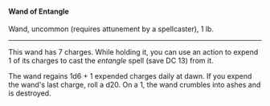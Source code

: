 #### Wand of Entangle

Wand, uncommon (requires attunement by a spellcaster), 1 lb.

---

This wand has 7 charges. While holding it, you can use an action to expend 1 of its charges to cast the *entangle* spell (save DC 13) from it.

The wand regains 1d6 + 1 expended charges daily at dawn. If you expend the wand's last charge, roll a d20. On a 1, the wand crumbles into ashes and is destroyed.